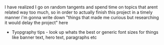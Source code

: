 I have realized I go on random tangents and spend time on topics that arent related way too much, so in order to actually finish this project in a timely manner i'm gonna write down "things that made me curious but researching it would delay the project" here

- Tyopgraphy tips - look up whats the best or generic font sizes for things like banner text, hero text, paragraphs etc